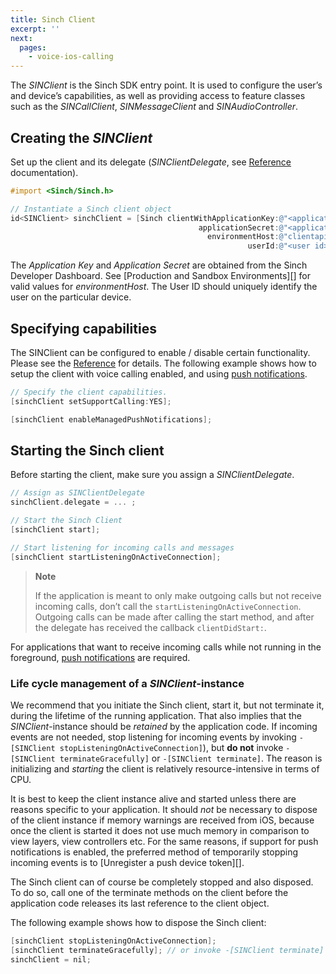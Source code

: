 ```yaml
---
title: Sinch Client
excerpt: ''
next:
  pages:
    - voice-ios-calling
---
```


The _SINClient_ is the Sinch SDK entry point. It is used to configure the user’s and device’s capabilities, as well as providing access to feature classes such as the _SINCallClient_, _SINMessageClient_ and _SINAudioController_.

## Creating the _SINClient_

Set up the client and its delegate (_SINClientDelegate_, see [Reference](reference/html/Protocols/SINClientDelegate.html) documentation).

```objectivec
#import <Sinch/Sinch.h>

// Instantiate a Sinch client object
id<SINClient> sinchClient = [Sinch clientWithApplicationKey:@"<application key>"
                                          applicationSecret:@"<application secret>"
                                            environmentHost:@"clientapi.sinch.com"
                                                     userId:@"<user id>"];
```

The _Application Key_ and _Application Secret_ are obtained from the Sinch Developer Dashboard. See \[Production and Sandbox Environments\]\[\] for valid values for _environmentHost_. The User ID should uniquely identify the user on the particular device.

## Specifying capabilities

The SINClient can be configured to enable / disable certain functionality. Please see the [Reference](reference/html/Protocols/SINClient.html) for details.
The following example shows how to setup the client with voice calling enabled, and using [push notifications](doc:voice-ios-local-and-remote-push-notifications).

```objectivec
// Specify the client capabilities.
[sinchClient setSupportCalling:YES];

[sinchClient enableManagedPushNotifications];
```

## Starting the Sinch client

Before starting the client, make sure you assign a _SINClientDelegate_.

```objectivec
// Assign as SINClientDelegate
sinchClient.delegate = ... ;

// Start the Sinch Client
[sinchClient start];

// Start listening for incoming calls and messages
[sinchClient startListeningOnActiveConnection];
```

> **Note**
>
> If the application is meant to only make outgoing calls but not receive incoming calls, don’t call the `startListeningOnActiveConnection`. Outgoing calls can be made after calling the start method, and after the delegate has received the callback `clientDidStart:`.

For applications that want to receive incoming calls while not running in the foreground, [push notifications](doc:voice-ios-local-and-remote-push-notifications) are required.

### Life cycle management of a _SINClient_-instance

We recommend that you initiate the Sinch client, start it, but not terminate it, during the lifetime of the running application. That also implies that the _SINClient_-instance should be _retained_ by the application code.
If incoming events are not needed, stop listening for incoming events by invoking `-[SINClient stopListeningOnActiveConnection]`), but **do not** invoke `-[SINClient terminateGracefully]` or `-[SINClient terminate]`. The reason is initializing and _starting_ the client is relatively resource-intensive in terms of CPU.

It is best to keep the client instance alive and started unless there are reasons specific to your application. It should _not_ be necessary to dispose of the client instance if memory warnings are received from iOS, because once the client is started it does not use much memory in comparison to view layers, view controllers etc. For the same reasons, if support for push notifications is enabled, the preferred method of temporarily stopping incoming events is to \[Unregister a push device token\]\[\].

The Sinch client can of course be completely stopped and also disposed. To do so, call one of the terminate methods on the client before the application code releases its last reference to the client object.

The following example shows how to dispose the Sinch client:

```objectivec
[sinchClient stopListeningOnActiveConnection];
[sinchClient terminateGracefully]; // or invoke -[SINClient terminate]
sinchClient = nil;
```
